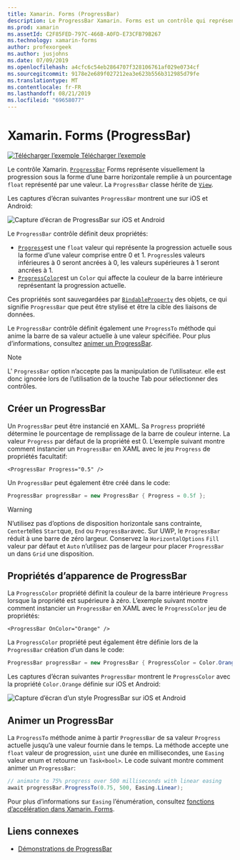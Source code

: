 ```yaml
---
title: Xamarin. Forms (ProgressBar)
description: Le ProgressBar Xamarin. Forms est un contrôle qui représente visuellement la progression sous la forme d’une barre horizontale qui est remplie en fonction d’une propriété de type float.
ms.prod: xamarin
ms.assetId: C2F85FED-797C-466B-A0FD-E73CFB79B267
ms.technology: xamarin-forms
author: profexorgeek
ms.author: jusjohns
ms.date: 07/09/2019
ms.openlocfilehash: a4cfc6c54eb2864707f328106761af029e0734cf
ms.sourcegitcommit: 9178e2e689f027212ea3e623b556b312985d79fe
ms.translationtype: MT
ms.contentlocale: fr-FR
ms.lasthandoff: 08/21/2019
ms.locfileid: "69658077"
---
```

# <a name="xamarinforms-progressbar"></a>Xamarin. Forms (ProgressBar)
[![Télécharger l’exemple](~/media/shared/download.png) Télécharger l’exemple](https://docs.microsoft.com/samples/xamarin/xamarin-forms-samples/userinterface-progressbardemos/)

Le contrôle Xamarin. [`ProgressBar`](xref:Xamarin.Forms.ProgressBar) Forms représente visuellement la progression sous la forme d’une barre horizontale remplie à un pourcentage `float` représenté par une valeur. La `ProgressBar` classe hérite de [`View`](xref:Xamarin.Forms.View).

Les captures d’écran suivantes `ProgressBar` montrent une sur iOS et Android:

![Capture d’écran de ProgressBar sur iOS et Android](progressbar-images/progressbars-default.png "ProgressBar sur iOS et Android")

Le `ProgressBar` contrôle définit deux propriétés:

* [`Progress`](xref:Xamarin.Forms.ProgressBar.Progress)est une `float` valeur qui représente la progression actuelle sous la forme d’une valeur comprise entre 0 et 1. `Progress`les valeurs inférieures à 0 seront ancrées à 0, les valeurs supérieures à 1 seront ancrées à 1.
* [`ProgressColor`](xref:Xamarin.Forms.ProgressBar.ProgressColor)est un `Color` qui affecte la couleur de la barre intérieure représentant la progression actuelle.

Ces propriétés sont sauvegardées par [`BindableProperty`](xref:Xamarin.Forms.BindableProperty) des objets, ce qui signifie `ProgressBar` que peut être stylisé et être la cible des liaisons de données.

Le `ProgressBar` contrôle définit également une `ProgressTo` méthode qui anime la barre de sa valeur actuelle à une valeur spécifiée. Pour plus d’informations, consultez [animer un ProgressBar](#animate-a-progressbar).

> [!NOTE]
> L' `ProgressBar` option n’accepte pas la manipulation de l’utilisateur. elle est donc ignorée lors de l’utilisation de la touche Tab pour sélectionner des contrôles.

## <a name="create-a-progressbar"></a>Créer un ProgressBar

Un `ProgressBar` peut être instancié en XAML. Sa `Progress` propriété détermine le pourcentage de remplissage de la barre de couleur interne. La valeur `Progress` par défaut de la propriété est 0. L’exemple suivant montre comment instancier un `ProgressBar` en XAML avec le jeu `Progress` de propriétés facultatif:

```xaml
<ProgressBar Progress="0.5" />
```

Un `ProgressBar` peut également être créé dans le code:

```csharp
ProgressBar progressBar = new ProgressBar { Progress = 0.5f };
```

> [!WARNING]
> N’utilisez pas d’options de disposition horizontale sans contrainte, `Center`telles `Start`que, `End` ou `ProgressBar`avec. Sur UWP, le `ProgressBar` réduit à une barre de zéro largeur. Conservez la `HorizontalOptions` `Fill` valeur par défaut et `Auto` n’utilisez pas de largeur pour placer `ProgressBar` un dans `Grid` une disposition.

## <a name="progressbar-appearance-properties"></a>Propriétés d’apparence de ProgressBar

La `ProgressColor` propriété définit la couleur de la barre intérieure `Progress` lorsque la propriété est supérieure à zéro. L’exemple suivant montre comment instancier un `ProgressBar` en XAML avec le `ProgressColor` jeu de propriétés:

```xaml
<ProgressBar OnColor="Orange" />
```

La `ProgressColor` propriété peut également être définie lors de la `ProgressBar` création d’un dans le code:

```csharp
ProgressBar progressBar = new ProgressBar { ProgressColor = Color.Orange };
```

Les captures d’écran suivantes `ProgressBar` montrent le `ProgressColor` avec la propriété `Color.Orange` définie sur iOS et Android:

![Capture d’écran d’un style ProgressBar sur iOS et Android](progressbar-images/progressbars-styled.png "ProgressBar stylisé sur iOS et Android")

## <a name="animate-a-progressbar"></a>Animer un ProgressBar

La `ProgressTo` méthode anime à partir `ProgressBar` de sa valeur `Progress` actuelle jusqu’à une valeur fournie dans le temps. La méthode accepte une `float` valeur de progression, `uint` une durée en millisecondes, une `Easing` valeur enum et retourne un `Task<bool>`. Le code suivant montre comment animer un `ProgressBar`:

```csharp
// animate to 75% progress over 500 milliseconds with linear easing
await progressBar.ProgressTo(0.75, 500, Easing.Linear);
```

Pour plus d’informations sur `Easing` l’énumération, consultez [fonctions d’accélération dans Xamarin. Forms](~/xamarin-forms/user-interface/animation/easing.md).

## <a name="related-links"></a>Liens connexes

* [Démonstrations de ProgressBar](https://docs.microsoft.com/samples/xamarin/xamarin-forms-samples/userinterface-progressbardemos/)
